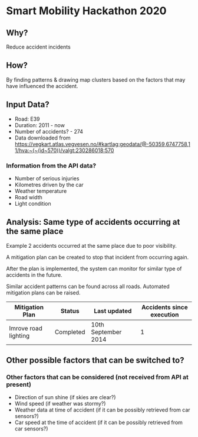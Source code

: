 # Smart Mobility Hackathon 2020

## Why? 

Reduce accident incidents






## How? 

By finding patterns & drawing map clusters based on the factors that may have influenced the accident. 






## Input Data? 

- Road: E39
- Duration: 2011 - now
- Number of accidents? - 274
- Data downloaded from https://vegkart.atlas.vegvesen.no/#kartlag:geodata/@-50359,6747758,11/hva:~(~(id~570))/valgt:230286018:570

### Information from the API data?
- Number of serious injuries
- Kilometres driven by the car
- Weather temperature
- Road width
- Light condition


## Analysis: Same type of accidents occurring at the same place

Example 2 accidents occurred at the same place due to poor visibility.

A mitigation plan can be created to stop that incident from occurring again.

After the plan is implemented, the system can monitor for similar type of accidents in the future. 

Similar accident patterns can be found across all roads. Automated mitigation plans can be raised. 


Mitigation Plan | Status | Last updated | Accidents since execution
--- | --- | --- | --- 
Imrove road lighting | Completed | 10th September 2014 | 1 




## Other possible factors that can be switched to? 






### Other factors that can be considered (not received from API at present)
- Direction of sun shine (if skies are clear?)
- Wind speed (if weather was stormy?)
- Weather data at time of accident (if it can be possibly retrieved from car sensors?)
- Car speed at the time of accident (if it can be possibly retrieved from car sensors?)
